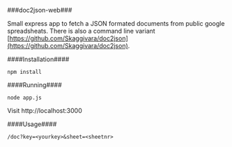 ###doc2json-web###

Small express app to fetch a JSON formated documents from public google spreadsheats. There is also a command line variant [https://github.com/Skaggivara/doc2json](https://github.com/Skaggivara/doc2json).

####Installation####

    npm install

####Running####

    node app.js
    
Visit http://localhost:3000

####Usage####

    /doc?key=<yourkey>&sheet=<sheetnr>

